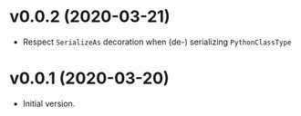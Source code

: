 
# v0.0.2 (2020-03-21)

* Respect `SerializeAs` decoration when (de-) serializing `PythonClassType`

# v0.0.1 (2020-03-20)

* Initial version.
